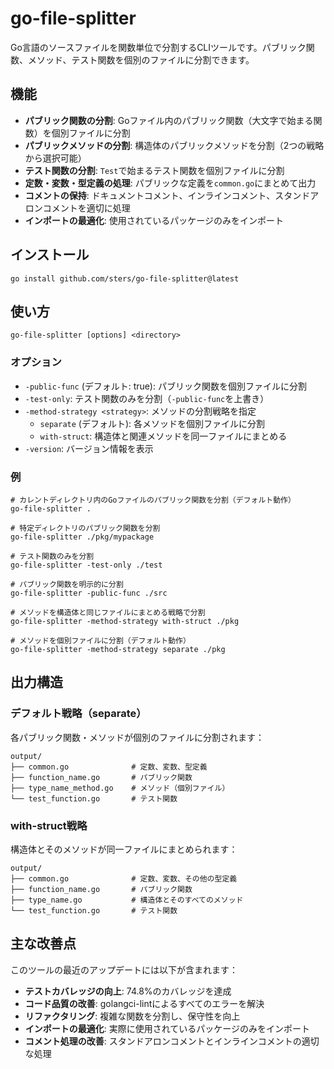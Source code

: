 # go-file-splitter

Go言語のソースファイルを関数単位で分割するCLIツールです。パブリック関数、メソッド、テスト関数を個別のファイルに分割できます。

## 機能

- **パブリック関数の分割**: Goファイル内のパブリック関数（大文字で始まる関数）を個別ファイルに分割
- **パブリックメソッドの分割**: 構造体のパブリックメソッドを分割（2つの戦略から選択可能）
- **テスト関数の分割**: `Test`で始まるテスト関数を個別ファイルに分割
- **定数・変数・型定義の処理**: パブリックな定義を`common.go`にまとめて出力
- **コメントの保持**: ドキュメントコメント、インラインコメント、スタンドアロンコメントを適切に処理
- **インポートの最適化**: 使用されているパッケージのみをインポート

## インストール

```shell
go install github.com/sters/go-file-splitter@latest
```

## 使い方

```shell
go-file-splitter [options] <directory>
```

### オプション

- `-public-func` (デフォルト: true): パブリック関数を個別ファイルに分割
- `-test-only`: テスト関数のみを分割（`-public-func`を上書き）
- `-method-strategy <strategy>`: メソッドの分割戦略を指定
  - `separate` (デフォルト): 各メソッドを個別ファイルに分割
  - `with-struct`: 構造体と関連メソッドを同一ファイルにまとめる
- `-version`: バージョン情報を表示

### 例

```shell
# カレントディレクトリ内のGoファイルのパブリック関数を分割（デフォルト動作）
go-file-splitter .

# 特定ディレクトリのパブリック関数を分割
go-file-splitter ./pkg/mypackage

# テスト関数のみを分割
go-file-splitter -test-only ./test

# パブリック関数を明示的に分割
go-file-splitter -public-func ./src

# メソッドを構造体と同じファイルにまとめる戦略で分割
go-file-splitter -method-strategy with-struct ./pkg

# メソッドを個別ファイルに分割（デフォルト動作）
go-file-splitter -method-strategy separate ./pkg
```

## 出力構造

### デフォルト戦略（separate）
各パブリック関数・メソッドが個別のファイルに分割されます：
```
output/
├── common.go              # 定数、変数、型定義
├── function_name.go       # パブリック関数
├── type_name_method.go    # メソッド（個別ファイル）
└── test_function.go       # テスト関数
```

### with-struct戦略
構造体とそのメソッドが同一ファイルにまとめられます：
```
output/
├── common.go              # 定数、変数、その他の型定義
├── function_name.go       # パブリック関数
├── type_name.go           # 構造体とそのすべてのメソッド
└── test_function.go       # テスト関数
```

## 主な改善点

このツールの最近のアップデートには以下が含まれます：

- **テストカバレッジの向上**: 74.8%のカバレッジを達成
- **コード品質の改善**: golangci-lintによるすべてのエラーを解決
- **リファクタリング**: 複雑な関数を分割し、保守性を向上
- **インポートの最適化**: 実際に使用されているパッケージのみをインポート
- **コメント処理の改善**: スタンドアロンコメントとインラインコメントの適切な処理
